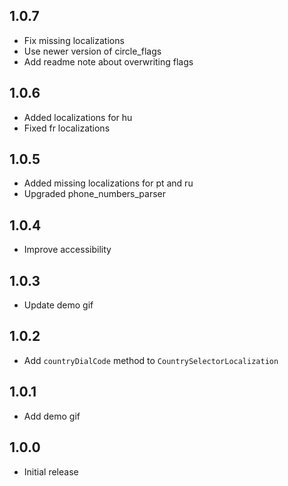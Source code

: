 ## 1.0.7
* Fix missing localizations
* Use newer version of circle_flags
* Add readme note about overwriting flags

## 1.0.6

* Added localizations for hu
* Fixed fr localizations

## 1.0.5

* Added missing localizations for pt and ru
* Upgraded phone_numbers_parser 

## 1.0.4

* Improve accessibility

## 1.0.3

* Update demo gif

## 1.0.2

* Add `countryDialCode` method to `CountrySelectorLocalization`

## 1.0.1

* Add demo gif

## 1.0.0

* Initial release
